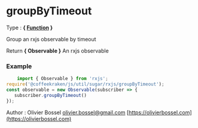 # groupByTimeout

<!-- @namespace: sugar.js.rxjs.groupByTimeout -->

Type : **{ [Function](https://developer.mozilla.org/fr/docs/Web/JavaScript/Reference/Objets_globaux/Function) }**


Group an rxjs observable by timeout


Return **{ Observable }** An rxjs observable

### Example
```js ^
	import { Observable } from 'rxjs';
require('@coffeekraken/js/util/sugar/rxjs/groupByTimeout');
const observable = new Observable(subscriber => {
   subscriber.groupByTimeout()
});
```
Author : Olivier Bossel [olivier.bossel@gmail.com](mailto:olivier.bossel@gmail.com) [https://olivierbossel.com](https://olivierbossel.com)